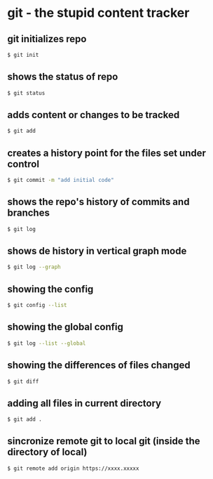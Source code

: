 # git - the stupid content tracker

## git initializes repo


```sh
$ git init
```

## shows the status of repo  


```sh
$ git status
```

## adds content or changes to be tracked
 
```sh
$ git add
```

## creates a history point for the files set under control


```sh
$ git commit -m "add initial code"
```

## shows the repo's history  of commits and branches


```sh
$ git log 
```

## shows de history in vertical graph mode



```sh
$ git log --graph
```

## showing the config


```sh
$ git config --list
```

## showing the global config

```sh
$ git log --list --global
```
## showing the differences of files changed

```sh
$ git diff
```
## adding all files in current directory 


```sh
$ git add .
```

## sincronize remote git to local git (inside the directory of local) 
 
```sh
$ git remote add origin https://xxxx.xxxxx